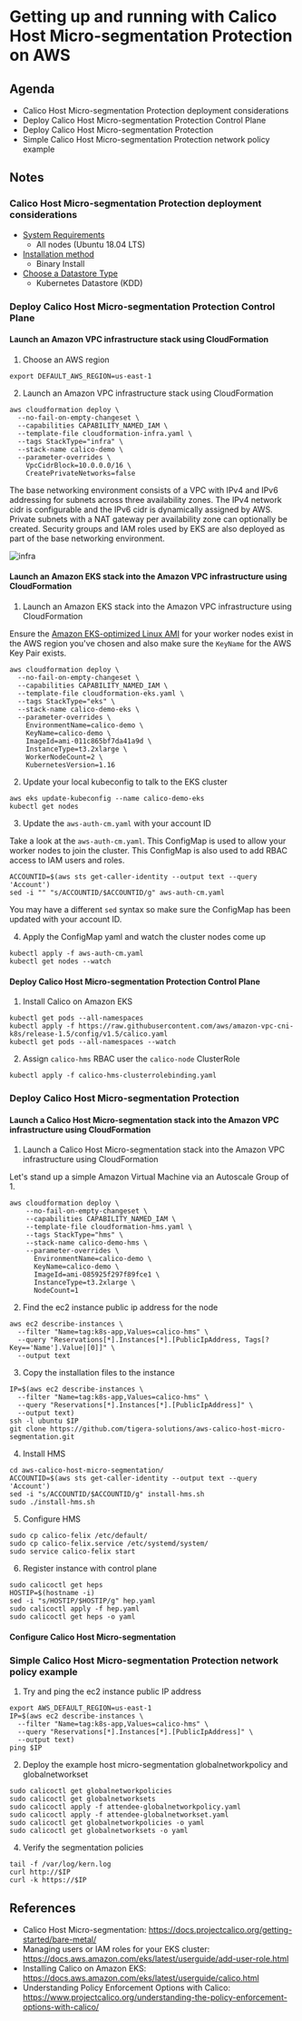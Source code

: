 # Getting up and running with Calico Host Micro-segmentation Protection on AWS

## Agenda

- Calico Host Micro-segmentation Protection deployment considerations
- Deploy Calico Host Micro-segmentation Protection Control Plane
- Deploy Calico Host Micro-segmentation Protection
- Simple Calico Host Micro-segmentation Protection network policy example

## Notes

### Calico Host Micro-segmentation Protection deployment considerations

- [System Requirements](https://docs.projectcalico.org/getting-started/bare-metal/requirements)
  - All nodes (Ubuntu 18.04 LTS)
- [Installation method](https://docs.projectcalico.org/getting-started/bare-metal/installation/)
  - Binary Install
- [Choose a Datastore Type](https://docs.tigera.io/getting-started/bare-metal/installation/binary#step-3-create-environment-file)
  - Kubernetes Datastore (KDD)

### Deploy Calico Host Micro-segmentation Protection Control Plane

#### Launch an Amazon VPC infrastructure stack using CloudFormation

1. Choose an AWS region

```
export DEFAULT_AWS_REGION=us-east-1
```

2. Launch an Amazon VPC infrastructure stack using CloudFormation

```
aws cloudformation deploy \
  --no-fail-on-empty-changeset \
  --capabilities CAPABILITY_NAMED_IAM \
  --template-file cloudformation-infra.yaml \
  --tags StackType="infra" \
  --stack-name calico-demo \
  --parameter-overrides \
    VpcCidrBlock=10.0.0.0/16 \
    CreatePrivateNetworks=false
```

The base networking environment consists of a VPC with IPv4 and IPv6 addressing for subnets across three availability zones. The IPv4 network cidr is configurable and the IPv6 cidr is dynamically assigned by AWS.  Private subnets with a NAT gateway per availability zone can optionally be created.  Security groups and IAM roles used by EKS are also deployed as part of the base networking environment.

![infra](images/infra.png)

#### Launch an Amazon EKS stack into the Amazon VPC infrastructure using CloudFormation

1. Launch an Amazon EKS stack into the Amazon VPC infrastructure using CloudFormation

Ensure the [Amazon EKS-optimized Linux AMI](https://docs.aws.amazon.com/eks/latest/userguide/eks-optimized-ami.html) for your worker nodes exist in the AWS region you've chosen and also make sure the `KeyName` for the AWS Key Pair exists.

```
aws cloudformation deploy \
  --no-fail-on-empty-changeset \
  --capabilities CAPABILITY_NAMED_IAM \
  --template-file cloudformation-eks.yaml \
  --tags StackType="eks" \
  --stack-name calico-demo-eks \
  --parameter-overrides \
    EnvironmentName=calico-demo \
    KeyName=calico-demo \
    ImageId=ami-011c865bf7da41a9d \
    InstanceType=t3.2xlarge \
    WorkerNodeCount=2 \
    KubernetesVersion=1.16
```

2. Update your local kubeconfig to talk to the EKS cluster

```
aws eks update-kubeconfig --name calico-demo-eks
kubectl get nodes
```

3. Update the `aws-auth-cm.yaml` with your account ID

Take a look at the `aws-auth-cm.yaml`.  This ConfigMap is used to allow your worker nodes to join the cluster. This ConfigMap is also used to add RBAC access to IAM users and roles.

```
ACCOUNTID=$(aws sts get-caller-identity --output text --query 'Account')
sed -i "" "s/ACCOUNTID/$ACCOUNTID/g" aws-auth-cm.yaml
```

You may have a different `sed` syntax so make sure the ConfigMap has been updated with your account ID.

4.  Apply the ConfigMap yaml and watch the cluster nodes come up

```
kubectl apply -f aws-auth-cm.yaml
kubectl get nodes --watch
```

#### Deploy Calico Host Micro-segmentation Protection Control Plane

1. Install Calico on Amazon EKS

```
kubectl get pods --all-namespaces
kubectl apply -f https://raw.githubusercontent.com/aws/amazon-vpc-cni-k8s/release-1.5/config/v1.5/calico.yaml
kubectl get pods --all-namespaces --watch
```

2. Assign `calico-hms` RBAC user the `calico-node` ClusterRole

```
kubectl apply -f calico-hms-clusterrolebinding.yaml
```

### Deploy Calico Host Micro-segmentation Protection

#### Launch a Calico Host Micro-segmentation stack into the Amazon VPC infrastructure using CloudFormation

1. Launch a Calico Host Micro-segmentation stack into the Amazon VPC infrastructure using CloudFormation

Let's stand up a simple Amazon Virtual Machine via an Autoscale Group of 1.

```
aws cloudformation deploy \
    --no-fail-on-empty-changeset \
    --capabilities CAPABILITY_NAMED_IAM \
    --template-file cloudformation-hms.yaml \
    --tags StackType="hms" \
    --stack-name calico-demo-hms \
    --parameter-overrides \
      EnvironmentName=calico-demo \
      KeyName=calico-demo \
      ImageId=ami-085925f297f89fce1 \
      InstanceType=t3.2xlarge \
      NodeCount=1
```

2. Find the ec2 instance public ip address for the node

```
aws ec2 describe-instances \
  --filter "Name=tag:k8s-app,Values=calico-hms" \
  --query "Reservations[*].Instances[*].[PublicIpAddress, Tags[?Key=='Name'].Value|[0]]" \
  --output text
```

3. Copy the installation files to the instance

```
IP=$(aws ec2 describe-instances \
  --filter "Name=tag:k8s-app,Values=calico-hms" \
  --query "Reservations[*].Instances[*].[PublicIpAddress]" \
  --output text)
ssh -l ubuntu $IP
git clone https://github.com/tigera-solutions/aws-calico-host-micro-segmentation.git
```

4. Install HMS

```
cd aws-calico-host-micro-segmentation/
ACCOUNTID=$(aws sts get-caller-identity --output text --query 'Account')
sed -i "s/ACCOUNTID/$ACCOUNTID/g" install-hms.sh
sudo ./install-hms.sh
```

5. Configure HMS

```
sudo cp calico-felix /etc/default/
sudo cp calico-felix.service /etc/systemd/system/
sudo service calico-felix start
```

6. Register instance with control plane

```
sudo calicoctl get heps
HOSTIP=$(hostname -i)
sed -i "s/HOSTIP/$HOSTIP/g" hep.yaml
sudo calicoctl apply -f hep.yaml
sudo calicoctl get heps -o yaml
```

#### Configure Calico Host Micro-segmentation


### Simple Calico Host Micro-segmentation Protection network policy example

1. Try and ping the ec2 instance public IP address

```
export AWS_DEFAULT_REGION=us-east-1
IP=$(aws ec2 describe-instances \
  --filter "Name=tag:k8s-app,Values=calico-hms" \
  --query "Reservations[*].Instances[*].[PublicIpAddress]" \
  --output text)
ping $IP
```

2. Deploy the example host micro-segmentation globalnetworkpolicy and globalnetworkset

```
sudo calicoctl get globalnetworkpolicies
sudo calicoctl get globalnetworksets
sudo calicoctl apply -f attendee-globalnetworkpolicy.yaml
sudo calicoctl apply -f attendee-globalnetworkset.yaml
sudo calicoctl get globalnetworkpolicies -o yaml
sudo calicoctl get globalnetworksets -o yaml
```

4. Verify the segmentation policies

```
tail -f /var/log/kern.log
curl http://$IP
curl -k https://$IP
```

## References

* Calico Host Micro-segmentation: https://docs.projectcalico.org/getting-started/bare-metal/
* Managing users or IAM roles for your EKS cluster: https://docs.aws.amazon.com/eks/latest/userguide/add-user-role.html
* Installing Calico on Amazon EKS: https://docs.aws.amazon.com/eks/latest/userguide/calico.html
* Understanding Policy Enforcement Options with Calico: https://www.projectcalico.org/understanding-the-policy-enforcement-options-with-calico/
